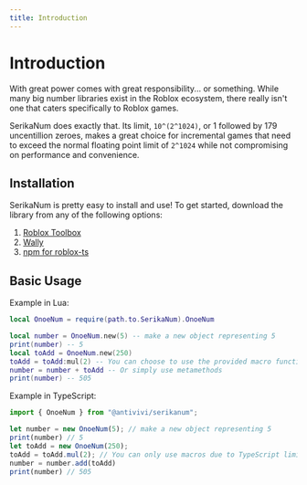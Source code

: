 ```yaml
---
title: Introduction
---
```


# Introduction

With great power comes with great responsibility... or something.
While many big number libraries exist in the Roblox ecosystem, there really isn't one that caters specifically to Roblox games.

SerikaNum does exactly that. Its limit, `10^(2^1024)`, or 1 followed by 179 uncentillion zeroes, makes a great choice for incremental
games that need to exceed the normal floating point limit of `2^1024` while not compromising on performance and convenience.

## Installation
SerikaNum is pretty easy to install and use!
To get started, download the library from any of the following options:

1. [Roblox Toolbox](https://create.roblox.com/store/asset/18720686231/SerikaNum)
2. [Wally](https://wally.run/package/evilbocchi/serikanum)
3. [npm for roblox-ts](https://www.npmjs.com/package/@antivivi/serikanum)

## Basic Usage
Example in Lua:
```lua
local OnoeNum = require(path.to.SerikaNum).OnoeNum

local number = OnoeNum.new(5) -- make a new object representing 5
print(number) -- 5
local toAdd = OnoeNum.new(250)
toAdd = toAdd:mul(2) -- You can choose to use the provided macro functions...
number = number + toAdd -- Or simply use metamethods
print(number) -- 505
```

Example in TypeScript:
```ts
import { OnoeNum } from "@antivivi/serikanum";

let number = new OnoeNum(5); // make a new object representing 5
print(number) // 5
let toAdd = new OnoeNum(250);
toAdd = toAdd.mul(2); // You can only use macros due to TypeScript limitations
number = number.add(toAdd)
print(number) // 505
```

